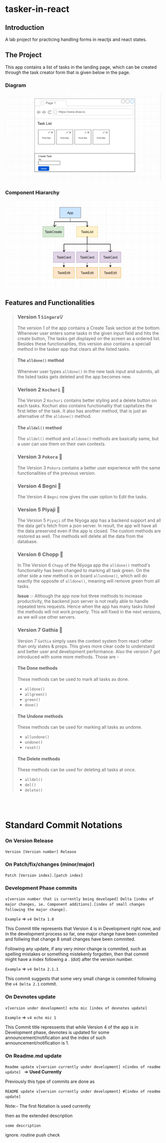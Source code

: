 # tasker-in-react
## Introduction
A lab project for practicing handling forms in reactjs and react states.

## The Project
This app contains a list of tasks in the landing page, which can be created through the task creator form that is given below in the page.

### Diagram
 <img src="./src/media/mockup.png"/>


### Component Hiararchy
 <img src="./src/media/component-flow.png"/>


## Features and Functionalities
>### Version 1 `Singara`💡
>The version 1 of the app contains a Create Task section at the bottom. Whenever user enters some tasks in the given input field and hits the create button, The tasks get displayed on the screen as a ordered list. Besides these functionalities, this version also contains a speciall method in the tasker app that clears all the listed tasks.

>#### The `alldone()` method
>Whenever user types `alldone()` in the new task input and submits, all the listed tasks gets deleted and the app becomes new.

>### Verison 2 `Kochuri` 🍪
>The Version 2 `Kochuri` contains better styling and a delete button on each tasks. Kochuri also contains functionality that capitalizes the first letter of the task. It also has another method, that is just an alternative of the `alldone()` method.

>#### The `alldel()` method
>The `alldel()` method and `alldone()` methods are basically same, but a user can use them on their own contexts.

>### Version 3 `Pokora` 🧆
>The Version 3 `Pokora` contains a better user experience with the same functionalities of the previous version.

>### Version 4 Begni 🍆
>The Version 4 `Begni` now gives the user option to Edit the tasks. 

>### Version 5 Piyaji 🍪
>The Version 5 `Piyaji` of the Niyoga app has a backend support and all the data get's fetch from a json server. In result, the app will have all the data preserved even if the app is closed.
>The custom methods are restored as well. The methods will delete all the data from the database.

>### Version 6 Chopp 🧉
>In The Version 6 `Chopp` of the Niyoga app the `alldone()` method's functionality has been changed to marking all task green. On the other side a new method is on board `allundone()`, which will do exactly the opposite of `alldone()`, meaning will remove green from all tasks.
>
>**Issue** :- Although the app now hot three methods to increase productivity, the backend json server is not really able to handle repeated tens requests. Hence when the app has many tasks listed the methods will not work properly. This will fixed in the next versions, as we will use other servers.

>### Version 7 Gathia 🥖
>Version 7 `Gathia` simply uses the context system from react rather than only states & props. This gives more clear code to understand and better user and development performance. 
Also the version 7 got introduced with some more methods. Those are - 

>#### The Done methods
>These methods can be used to mark all tasks as done.
>* `alldone()` 
>* `allgreen()` 
>* `green()`
>* `done()` 

>#### The Undone methods
>These methods can be used for marking all tasks as undone.
>* `allundone()`
>* `undone()`
>* `reset()`

>#### The Delete methods
>These methods can be used for deleting all tasks at once.
>* `alldel()`
>* `del()`
>* `delete()`



<br>

<br>

# Standard Commit Notations
### On Version Release

`Version [Version number] Release`

### On Patch/fix/changes (minor/major)


`Patch [Version index].[patch index]`

### Development Phase commits


`v[version number that is currently being developed] Delta [index of major changes, ie. Component additions].[index of small changes following the major change].`

`Example`  => `v4 Delta 1.8`

 This Commit title represents that Version 4 is in Development right now, and in the development process so far, one major change have been commited and follwing that change 8 small changes have been commited.


 Following any update, if any very minor change is commited, such as spelling mistakes or something mistekenly forgotten, then that commit might have a index following a . (dot) after the version number.

`Example` => `v4 Delta 2.1.1`

 This commit suggests that some very small change is commited following the  `v4 Delta 2.1`  commit.

### On Devnotes update

`v[version under development] echo mic [index of devnotes update]`

`Example` => `v4 echo mic 1`

This Commit title repressents that while Version 4 of the app is in Development phase, devnotes is updated for some announcement/notification and the index of such announcement/notification is 1.

### On Readme.md update

`Readme update v[version currently under development] n[index of readme update] ` => **Used Currently**

Previously this type of commits are done as 

`README update v[version currently under development] #[index of readme update] `

Note:- The first Notation is used currently

then as the extended description 

`some description`


ignore. routine push check
